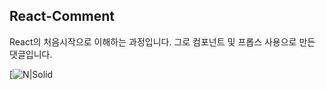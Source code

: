 ## React-Comment

React의 처음시작으로 이해하는 과정입니다. 그로 컴포넌트 및 프롭스 사용으로 만든 댓글입니다.

[![N|Solid](https://cdn.discordapp.com/attachments/731107665815797844/1095948784913109052/image.png)
